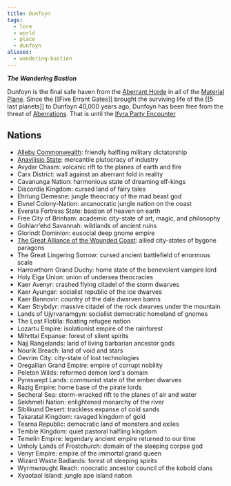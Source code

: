 ```yaml
---
title: Dunfoyn
tags:
  - lore
  - world
  - place
  - dunfoyn
aliases:
  - wandering-bastion
---
```


***The Wandering Bastion***

Dunfoyn is the final safe haven from the [Aberrant Horde](../../../creature/species/aberration/index.md) in all of the [Material Plane](../../plane/prime/material.md). Since the [[Five Errant Gates]] brought the surviving life of the [[5 last planets]] to Dunfoyn 40,000 years ago, Dunfoyn has been free from the threat of [Aberrations](../../../creature/species/aberration/index.md). That is until the [Ifvra Party Encounter](../../../event/history/last-stand/ifvra-party-encounter.md)
## Nations

- [Alleby Commonwealth](../../state/alleby.md): friendly halfling military dictatorship
- [Anavilisio State](../../state/anavilisio.md): mercantile plutocracy of industry
- Avydar Chasm: volcanic rift to the planes of earth and fire
- Carx District: wall against an aberrant fold in reality
- Cavanunga Nation: harmonious state of dreaming elf-kings
- Discordia Kingdom: cursed land of fairy tales
- Ehrlung Demesne: jungle theocracy of the mad beast god
- Eivnel Colony-Nation: arcanocratic jungle nation on the coast
- Everata Fortress State: bastion of heaven on earth
- Free City of Brinham: academic city-state of art, magic, and philosophy
- Gohlarr’ehd Savannah: wildlands of ancient ruins
- Glorindt Dominion: eusocial deep gnome empire
- [The Great Alliance of the Wounded Coast](../../state/great-alliance/index.md): allied city-states of bygone paragons
- The Great Lingering Sorrow: cursed ancient battlefield of enormous scale
- Harrowthorn Grand Duchy: home state of the benevolent vampire lord
- Holy Eiga Union: union of undersea theocracies
- Kaer Avenyr: crashed flying citadel of the storm dwarves
- Kaer Ayungar: socialist republic of the ice dwarves
- Kaer Bannovir: country of the dale dwarven banns
- Kaer Strybdyr: massive citadel of the rock dwarves under the mountain
- Lands of Ujyrvanamgyn: socialist democratic homeland of gnomes
- The Lost Flotilla: floating refugee nation
- Lozartu Empire: isolationist empire of the rainforest
- Mihrttal Expanse: forest of silent spirits
- Najj Rangelands: land of living barbarian ancestor gods
- Nourik Breach: land of void and stars
- Oevrim City: city-state of lost technologies
- Oregallian Grand Empire: empire of corrupt nobility
- Peleton Wilds: reformed demon lord's domain
- Pyreswept Lands: communist state of the ember dwarves
- Razig Empire: home base of the pirate lords
- Secheral Sea: storm-wracked rift to the planes of air and water
- Sekhmeti Nation: enlightened monarchy of the river
- Siblikund Desert: trackless expanse of cold sands
- Takaratal Kingdom: ravaged kingdom of gold
- Tearna Republic: democratic land of monsters and exiles
- Temble Kingdom: quiet pastoral halfling kingdom
- Temelin Empire: legendary ancient empire returned to our time
- Unholy Lands of Frostchurch: domain of the sleeping corpse god
- Venyr Empire: empire of the immortal grand queen
- Wizard Waste Badlands: forest of sleeping spirits
- Wyrmwrought Reach: noocratic ancestor council of the kobold clans
- Xyaotaol Island: jungle ape island nation

